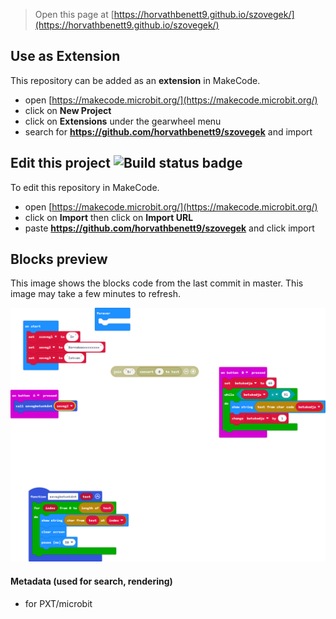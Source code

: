 
> Open this page at [https://horvathbenett9.github.io/szovegek/](https://horvathbenett9.github.io/szovegek/)

## Use as Extension

This repository can be added as an **extension** in MakeCode.

* open [https://makecode.microbit.org/](https://makecode.microbit.org/)
* click on **New Project**
* click on **Extensions** under the gearwheel menu
* search for **https://github.com/horvathbenett9/szovegek** and import

## Edit this project ![Build status badge](https://github.com/horvathbenett9/szovegek/workflows/MakeCode/badge.svg)

To edit this repository in MakeCode.

* open [https://makecode.microbit.org/](https://makecode.microbit.org/)
* click on **Import** then click on **Import URL**
* paste **https://github.com/horvathbenett9/szovegek** and click import

## Blocks preview

This image shows the blocks code from the last commit in master.
This image may take a few minutes to refresh.

![A rendered view of the blocks](https://github.com/horvathbenett9/szovegek/raw/master/.github/makecode/blocks.png)

#### Metadata (used for search, rendering)

* for PXT/microbit
<script src="https://makecode.com/gh-pages-embed.js"></script><script>makeCodeRender("{{ site.makecode.home_url }}", "{{ site.github.owner_name }}/{{ site.github.repository_name }}");</script>

